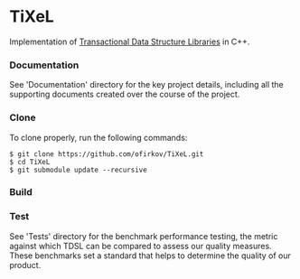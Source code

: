 # TiXeL

Implementation of [Transactional Data Structure Libraries](https://iditkeidar.com/wp-content/uploads/files/ftp/TransactionalLibrariesPLDI16.pdf) in C++.

### Documentation

See 'Documentation' directory for the key project details, including all the supporting documents created over the course of the project.

### Clone

To clone properly, run the following commands:

```
$ git clone https://github.com/ofirkov/TiXeL.git
$ cd TiXeL
$ git submodule update --recursive
```

### Build

### Test

See 'Tests' directory for the benchmark performance testing, the metric against which TDSL can be compared to assess our quality measures. These benchmarks set a standard that helps to determine the quality of our product.





